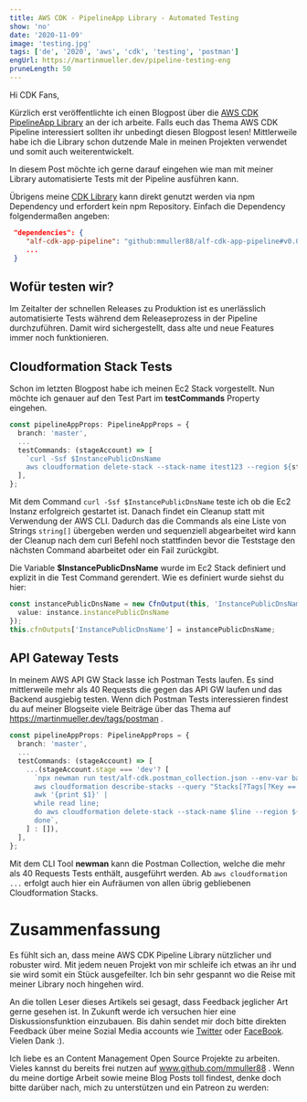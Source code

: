 ```yaml
---
title: AWS CDK - PipelineApp Library - Automated Testing
show: 'no'
date: '2020-11-09'
image: 'testing.jpg'
tags: ['de', '2020', 'aws', 'cdk', 'testing', 'postman']
engUrl: https://martinmueller.dev/pipeline-testing-eng
pruneLength: 50
---
```


Hi CDK Fans,

Kürzlich erst veröffentlichte ich einen Blogpost über die [AWS CDK PipelineApp Library](https://martinmueller.dev/cdk-pipeline-lib) an der ich arbeite. Falls euch das Thema AWS CDK Pipeline interessiert sollten ihr unbedingt diesen Blogpost lesen! Mittlerweile habe ich die Library schon dutzende Male in meinen Projekten verwendet und somit auch weiterentwickelt.

In diesem Post möchte ich gerne darauf eingehen wie man mit meiner Library automatisierte Tests mit der Pipeline ausführen kann.

Übrigens meine [CDK Library](https://github.com/mmuller88/alf-cdk-app-pipeline) kann direkt genutzt werden via npm Dependency und erfordert kein npm Repository. Einfach die Dependency folgendermaßen angeben:

```JSON
 "dependencies": {
    "alf-cdk-app-pipeline": "github:mmuller88/alf-cdk-app-pipeline#v0.0.8",
    ...
 }
```

## Wofür testen wir?
Im Zeitalter der schnellen Releases zu Produktion ist es unerlässlich automatisierte Tests während dem Releaseprozess in der Pipeline durchzuführen. Damit wird sichergestellt, dass alte und neue Features immer noch funktionieren.

## Cloudformation Stack Tests
Schon im letzten Blogpost habe ich meinen Ec2 Stack vorgestellt. Nun möchte ich genauer auf den Test Part im **testCommands** Property eingehen.

```TypeScript
const pipelineAppProps: PipelineAppProps = {
  branch: 'master',
  ...
  testCommands: (stageAccount) => [
    `curl -Ssf $InstancePublicDnsName
    aws cloudformation delete-stack --stack-name itest123 --region ${stageAccount.account.region}`,
  ],
};
```

Mit dem Command `curl -Ssf $InstancePublicDnsName` teste ich ob die Ec2 Instanz erfolgreich gestartet ist. Danach findet ein Cleanup statt mit Verwendung der AWS CLI. Dadurch das die Commands als eine Liste von Strings `string[]` übergeben werden und sequenziell abgearbeitet wird kann der Cleanup nach dem curl Befehl noch stattfinden bevor die Teststage den nächsten Command abarbeitet oder ein Fail zurückgibt.

Die Variable **$InstancePublicDnsName** wurde im Ec2 Stack definiert und explizit in die Test Command gerendert. Wie es definiert wurde siehst du hier:

```TypeScript
const instancePublicDnsName = new CfnOutput(this, 'InstancePublicDnsName', {
  value: instance.instancePublicDnsName
});
this.cfnOutputs['InstancePublicDnsName'] = instancePublicDnsName;
```

## API Gateway Tests
In meinem AWS API GW Stack lasse ich Postman Tests laufen. Es sind mittlerweile mehr als 40 Requests die gegen das API GW laufen und das Backend ausgiebig testen. Wenn dich Postman Tests interessieren findest du auf meiner Blogseite viele Beiträge über das Thema auf https://martinmueller.dev/tags/postman .

```TypeScript
const pipelineAppProps: PipelineAppProps = {
  branch: 'master',
  ...
  testCommands: (stageAccount) => [
    ...(stageAccount.stage === 'dev'? [
      `npx newman run test/alf-cdk.postman_collection.json --env-var baseUrl=$RestApiEndPoint -r cli,json --reporter-json-export tmp/newman/report.json --export-environment tmp/newman/env-vars.json --export-globals tmp/newman/global-vars.json
      aws cloudformation describe-stacks --query "Stacks[?Tags[?Key == 'alfInstanceId'][]].StackName" --region ${stageAccount.account.region} --output text |
      awk '{print $1}' |
      while read line;
      do aws cloudformation delete-stack --stack-name $line --region ${stageAccount.account.region};
      done`,
    ] : []),
  ],
};
```

Mit dem CLI Tool **newman** kann die Postman Collection, welche die mehr als 40 Requests Tests enthält, ausgeführt werden. Ab `aws cloudformation ...` erfolgt auch hier ein Aufräumen von allen übrig gebliebenen Cloudformation Stacks.

# Zusammenfassung
Es fühlt sich an, dass meine AWS CDK Pipeline Library nützlicher und robuster wird. Mit jedem neuen Projekt von mir schleife ich etwas an ihr und sie wird somit ein Stück ausgefeilter. Ich bin sehr gespannt wo die Reise mit meiner Library noch hingehen wird.

An die tollen Leser dieses Artikels sei gesagt, dass Feedback jeglicher Art gerne gesehen ist. In Zukunft werde ich versuchen hier eine Diskussionsfunktion einzubauen. Bis dahin sendet mir doch bitte direkten Feedback über meine Sozial Media accounts wie [Twitter](https://twitter.com/MartinMueller_) oder [FaceBook](https://www.facebook.com/martin.muller.10485). Vielen Dank :).

Ich liebe es an Content Management Open Source Projekte zu arbeiten. Vieles kannst du bereits frei nutzen auf www.github.com/mmuller88 . Wenn du meine dortige Arbeit sowie meine Blog Posts toll findest, denke doch bitte darüber nach, mich zu unterstützen und ein Patreon zu werden:

   